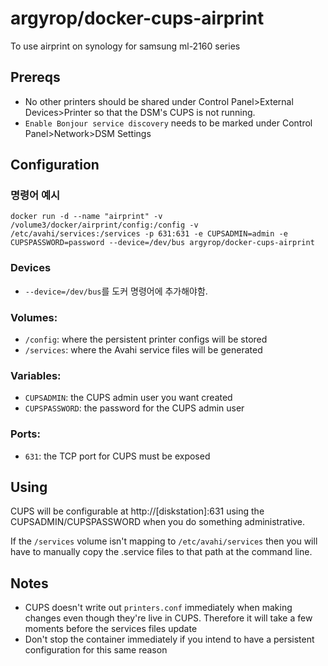 # argyrop/docker-cups-airprint

To use airprint on synology for samsung ml-2160 series

## Prereqs
* No other printers should be shared under Control Panel>External Devices>Printer so that the DSM's CUPS is not running. 
* `Enable Bonjour service discovery` needs to be marked under Control Panel>Network>DSM Settings 

## Configuration

### 명령어 예시
`docker run -d --name "airprint" -v /volume3/docker/airprint/config:/config -v /etc/avahi/services:/services -p 631:631 -e CUPSADMIN=admin -e CUPSPASSWORD=password --device=/dev/bus argyrop/docker-cups-airprint`

### Devices
* `--device=/dev/bus`를 도커 명령어에 추가해야함.

### Volumes:
* `/config`: where the persistent printer configs will be stored
* `/services`: where the Avahi service files will be generated

### Variables:
* `CUPSADMIN`: the CUPS admin user you want created
* `CUPSPASSWORD`: the password for the CUPS admin user

### Ports:
* `631`: the TCP port for CUPS must be exposed

## Using
CUPS will be configurable at http://[diskstation]:631 using the CUPSADMIN/CUPSPASSWORD when you do something administrative.

If the `/services` volume isn't mapping to `/etc/avahi/services` then you will have to manually copy the .service files to that path at the command line.

## Notes
* CUPS doesn't write out `printers.conf` immediately when making changes even though they're live in CUPS. Therefore it will take a few moments before the services files update
* Don't stop the container immediately if you intend to have a persistent configuration for this same reason
 

